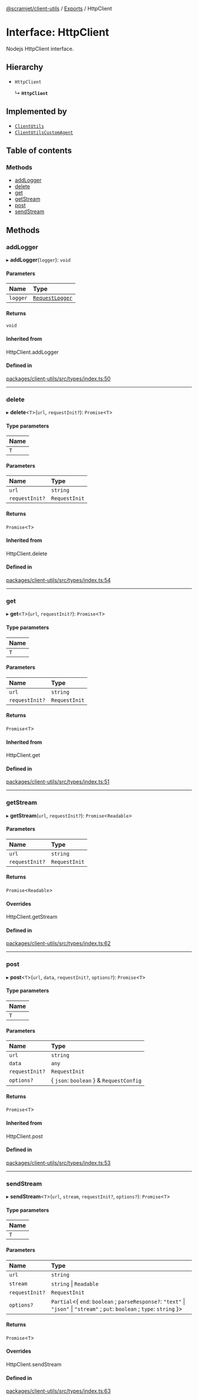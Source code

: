 [@scramjet/client-utils](../README.md) / [Exports](../modules.md) / HttpClient

# Interface: HttpClient

Nodejs HttpClient interface.

## Hierarchy

- `HttpClient`

  ↳ **`HttpClient`**

## Implemented by

- [`ClientUtils`](../classes/ClientUtils.md)
- [`ClientUtilsCustomAgent`](../classes/ClientUtilsCustomAgent.md)

## Table of contents

### Methods

- [addLogger](HttpClient.md#addlogger)
- [delete](HttpClient.md#delete)
- [get](HttpClient.md#get)
- [getStream](HttpClient.md#getstream)
- [post](HttpClient.md#post)
- [sendStream](HttpClient.md#sendstream)

## Methods

### addLogger

▸ **addLogger**(`logger`): `void`

#### Parameters

| Name | Type |
| :------ | :------ |
| `logger` | [`RequestLogger`](../modules.md#requestlogger) |

#### Returns

`void`

#### Inherited from

HttpClient.addLogger

#### Defined in

[packages/client-utils/src/types/index.ts:50](https://github.com/scramjetorg/transform-hub/blob/HEAD/packages/client-utils/src/types/index.ts#L50)

___

### delete

▸ **delete**<`T`\>(`url`, `requestInit?`): `Promise`<`T`\>

#### Type parameters

| Name |
| :------ |
| `T` |

#### Parameters

| Name | Type |
| :------ | :------ |
| `url` | `string` |
| `requestInit?` | `RequestInit` |

#### Returns

`Promise`<`T`\>

#### Inherited from

HttpClient.delete

#### Defined in

[packages/client-utils/src/types/index.ts:54](https://github.com/scramjetorg/transform-hub/blob/HEAD/packages/client-utils/src/types/index.ts#L54)

___

### get

▸ **get**<`T`\>(`url`, `requestInit?`): `Promise`<`T`\>

#### Type parameters

| Name |
| :------ |
| `T` |

#### Parameters

| Name | Type |
| :------ | :------ |
| `url` | `string` |
| `requestInit?` | `RequestInit` |

#### Returns

`Promise`<`T`\>

#### Inherited from

HttpClient.get

#### Defined in

[packages/client-utils/src/types/index.ts:51](https://github.com/scramjetorg/transform-hub/blob/HEAD/packages/client-utils/src/types/index.ts#L51)

___

### getStream

▸ **getStream**(`url`, `requestInit?`): `Promise`<`Readable`\>

#### Parameters

| Name | Type |
| :------ | :------ |
| `url` | `string` |
| `requestInit?` | `RequestInit` |

#### Returns

`Promise`<`Readable`\>

#### Overrides

HttpClient.getStream

#### Defined in

[packages/client-utils/src/types/index.ts:62](https://github.com/scramjetorg/transform-hub/blob/HEAD/packages/client-utils/src/types/index.ts#L62)

___

### post

▸ **post**<`T`\>(`url`, `data`, `requestInit?`, `options?`): `Promise`<`T`\>

#### Type parameters

| Name |
| :------ |
| `T` |

#### Parameters

| Name | Type |
| :------ | :------ |
| `url` | `string` |
| `data` | `any` |
| `requestInit?` | `RequestInit` |
| `options?` | { `json`: `boolean`  } & `RequestConfig` |

#### Returns

`Promise`<`T`\>

#### Inherited from

HttpClient.post

#### Defined in

[packages/client-utils/src/types/index.ts:53](https://github.com/scramjetorg/transform-hub/blob/HEAD/packages/client-utils/src/types/index.ts#L53)

___

### sendStream

▸ **sendStream**<`T`\>(`url`, `stream`, `requestInit?`, `options?`): `Promise`<`T`\>

#### Type parameters

| Name |
| :------ |
| `T` |

#### Parameters

| Name | Type |
| :------ | :------ |
| `url` | `string` |
| `stream` | `string` \| `Readable` |
| `requestInit?` | `RequestInit` |
| `options?` | `Partial`<{ `end`: `boolean` ; `parseResponse?`: ``"text"`` \| ``"json"`` \| ``"stream"`` ; `put`: `boolean` ; `type`: `string`  }\> |

#### Returns

`Promise`<`T`\>

#### Overrides

HttpClient.sendStream

#### Defined in

[packages/client-utils/src/types/index.ts:63](https://github.com/scramjetorg/transform-hub/blob/HEAD/packages/client-utils/src/types/index.ts#L63)
